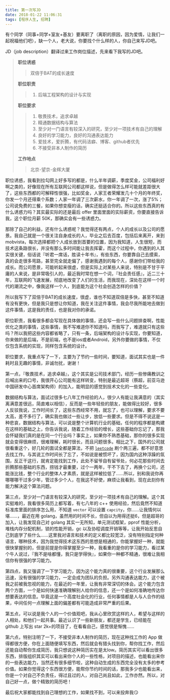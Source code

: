 ```yaml
---
title: 第一次写JD
date: 2018-01-22 11:06:31
tags: [程序人生, 招聘]
---
```


有个同学（同事+同学+室友+基友）要离职了（离职的原因，因为爱情，让我们一起祝福他们吧），缺一个人，老大说，你要找个什么样的人，你自己来写JD吧。

JD（job description）翻译过来工作岗位描述，先来看下我写的JD吧。

> **职位诱惑**
> >双倍于BAT的成长速度
>
> **职位职责**
>> 1. 后端工程架构的设计与实现
>
> **职位要求**
>
>> 1. 敬畏技术，追求卓越
>> 2. 精通数据结构与算法
>> 3. 至少对一门语言有较深入的研究，至少对一项技术有自己的理解
>> 4. 良好的学习能力，良好的沟通表达能力
>> 5. 爱技术，爱折腾，有代码洁癖、博客、github者优先
>> 6. 不接受非本人制作的简历
>
> **工作地点**
>
>> 北京-望京-金辉大厦

职位诱惑，我看到拉勾网上好多写的都是，什么半年调薪，季度奖金，公司福利好啊之类的，好像现在所有互联网公司都这样说，但是做得怎么样可能就差距很大了，这些东西都的可解释性很强，比如奖金，人家王者荣耀发几十个月的年终奖，你发一个月还得乘个系数；人家一年调了三次薪水，你一年调了一次，涨了5%；公司说免费的三餐，如果你想变瘦的话，确实还挺适合你的。所以这些东西真的有什么诱惑力吗？其实最实际的还是最后 offer 里面里面的实际薪资，你要直接告诉我，这个职位月薪 50K，那确实会有一些诱惑力。

那除了自己的利益，还有什么诱惑呢？我觉得还有两点，个人的成长以及公司的愿景。我自己就是一个很关注自身成长的人，毕业之后去百度，包括后来离开，来到mobvista，每次选择都把个人成长放到首要的位置，因为我知道，人生很短，而技术这条路很长，并没有那么多时间能让我去挥霍，而这个过程中，你遇到的人其实很关键，俗话说『听君一席话，胜读十年书』，有些东西，你要靠自己去摸索，真的会走很多弯路，甚至完全就走偏了，感谢我遇到的每个人，感谢你们带给我的成长。而公司愿景，可能听起来很虚，但是实际上对某些人来说，特别是不甘于平庸的人来说，是非常吸引人的，最近我时常在想一个词，『社会责任感』，近二三十年，互联网的飞速发展，彻底地改变了人们的生活，而我现在，深处在这样一个时代的潮流之中，像我这样一个人，到底能为这个社会创造怎样的价值？

所以我写下了双倍于BAT的成长速度，很虚，谁也不知道双倍是多快，甚至不知道有没有更快，但是我只是想让你知道，我在关注这件事情，我会尽我所能地去做到这件事情，这是我的责任，也是我对你的承诺。

职位职责，我看很多都会写现在具体做的事情，还会写一些什么问题排查啊，性能优化之类的事情，这些事情，我不写难道你不知道吗，而我写了，难道就只有这些吗？所以我把这些内容都省略了，只有一条，后端架构的设计与实现，你要知道，你来做的是后端，不是前端，也不是ios或者Android，另外你要做的事情，不仅仅包含系统的实现，同样包含系统的设计。

职位要求，我重点写了一下，主要为了节约一些时间，要知道，面试其实也是一件耗时且无趣的事情，非诚勿扰，谢谢！

第一点，『敬畏技术，追求卓越』，这个其实是公司技术部门，经历一些惨痛教训之后喊出来的口号，我很开心公司能有这样转变，特别是最近超哥（蔡超，前亚马逊中国研发中心首席架构师）的加入，能明显的感觉到技术文化的一些变化。

数据结构与算法，面试过很多七八年工作经验的人，很少人有能让我满意的（其实离满意差很远，简直难以相信），反而是一些年轻些的朋友，能做得比较好，很多人反驳我说，工作时间长了，这些东西经常不用，就忘了，也可以理解，要求不要太高，差不多行了，确实我也做过一些让步，放低一些要求。但是不得不说这是一种悲哀，数据结构与算法，可以说是整个计算机行业的基础，任何的程序都是构建在这样的基础之上，你告诉我说，随着工作经验的增长，这些基础你忘记了，那我会怀疑我们真的是在同一个行业吗？事实上，如果你不熟悉基础，那你的很多实现就会变得很麻烦，很难理解，耗时很长，而且问题很多。相比之下，国外的公司就很看重这个，好几轮的面试全都是算法，不把 [`leetcode`](https://leetcode.com/) 刷个两三遍，都不好意思去找工作。与其说工作时间长了忘了，不如说是被惯坏了，因为国内这种浮躁的氛围，反正干这行，就肯定能找到工作，此处不留爷自有留爷处，何必花那些时间去折腾那些基础的东西，捞钱才最重要，过个一两年，干不下去了，再换个公司，还能涨比钱，整个行业的整体人才素质，就是这样被拉低了……所以，别和我说你再哪哪哪干过多少年，管过多少个人，在我这不好使，麻烦让我看到，现在此刻你有能力解决这个算法问题。

第三点，至少对一门语言有较深入的研究，至少对一项技术有自己的理解。这个其实挺难的，我看很多简历上都写着，有七八年的 c++ 使用经验，然后竟然不知道标准库里面的排序怎么用，不知道 `vector` 可以设置 `capcity`，你……让我情何以堪……，最近在用 golang，虽然用的时间不长，但自以为用得还挺6，但是超哥的加入，让我发现自己对 golang 其实一无所知，单元测试框架，pprof 性能分析，堆栈内存分配机制，锁的性能开销，gc 以及协程调度开销等等，让我开始反思自己到底学了些什么……这里我对语言和技术的定义都比较宽泛，没有特别指定何种语言，哪种技术，因为我觉得技术这东西的思想是相通的，你能掌握好一种，就能很快掌握别的，但是前提是你得掌握至少一种，我看重的是你的学习能力，看过某个牛人说过，『我不是啥都懂，我只是学得快』，如果你一种都不精通，很难让我相信你有很强的学习能力。

第四点，我又强调了一下学习能力，因为这个能力真的很重要，这个行业发展那么迅速，没有很强的学习能力，一定会成为团队的负担。另外沟通表达能力，这个被我之前被我忽视的能力，在最近的一年里，让我有非常深切的体会。这个能力包含两个方面，一个是如何快速准确理解别人给你的信息，还一个是如何准确地传达你想要表达的信息。毕竟这是一个高度社会化的行业，任何事情都是人与人合作的结果，中间任何一点理解上面的偏差都有可能造成非常严重的后果。

第五点，可以说是我个人的一个价值观吧，我从心里欣赏这样的人，希望与这样的人相处，和他们一起共事。最近认识了一些新朋友，都还是学生，已经能在 github 上写出 star 2k+的项目了，在看看自己，感觉很是惭愧……

第六点，特别注明了一下，不接受非本人制作的简历，现在这种找工作的 App 做得都很方便，你在上面随便填写东西，然后就会有猎头找到你，帮你找工作，然后还能自动帮你生成简历，我只想说这种简历实在是太low。简历其实可以看出很多东西，排版组织其实可以看出来你个人的一些性格，对项目的描述，也能看出来你的一些表达能力，当然还有很多细节啦，这种自动生成的东西完全没有太多的参考价值。如果你觉得这个东西很方便，能帮你节约时间的话，那我多少也能看出来，你是一个对自己不负责任，得过且过的人，对自己尚且如此，工作亦然。所以，对自己好一点，做个精致的简历吧！

最后祝大家都能找到自己理想的工作，如果找不到，可以来投奔我😏
